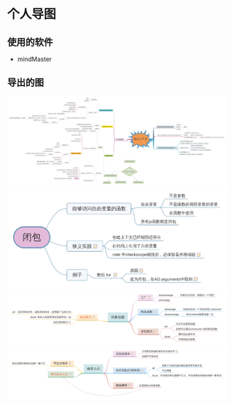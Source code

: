 # 个人导图

## 使用的软件

- mindMaster

## 导出的图

![执行上下文](./执行上下文.jpg)
![闭包](./闭包.jpg)
![对象创建](./对象创建.jpg)
![继承方式](./继承方式.jpg)

